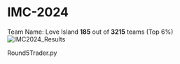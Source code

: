 # IMC-2024
Team Name: Love Island **185** out of **3215** teams (Top 6%)
![IMC2024_Results](https://github.com/user-attachments/assets/d5160a77-48a8-4f6e-ace1-5c4529f976d5) <br />

Round5Trader.py

